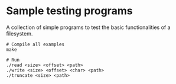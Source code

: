 
# Sample testing programs

A collection of simple programs to test the basic functionalities of a filesystem.

```console
# Compile all examples
make

# Run
./read <size> <offset> <path>
./write <size> <offset> <char> <path>
./truncate <size> <path>
```